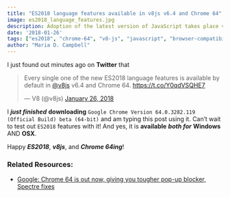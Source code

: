 ```yaml
---
title: "ES2018 language features available in v8js v6.4 and Chrome 64"
image: es2018_language_features.jpg
description: Adoption of the latest version of JavaScript takes place very quickly these days, which goes to show how important a language JavaScript has become!
date: '2018-01-26'
tags: ["es2018", "chrome-64", "v8-js", "javascript", "browser-compatibility"]
author: "Maria D. Campbell"
---
```


I just found out minutes ago on **Twitter** that

<blockquote class="twitter-tweet" data-lang="en">
<p dir="ltr" lang="en">Every single one of the new ES2018 language features is available by default in <a href="https://twitter.com/v8js?ref_src=twsrc%5Etfw">@v8js</a> v6.4 and Chrome 64. <a href="https://t.co/Y0qdVSQHE7">https://t.co/Y0qdVSQHE7</a></p>
— V8 (@v8js) <a href="https://twitter.com/v8js/status/956976954074267648?ref_src=twsrc%5Etfw">January 26, 2018</a></blockquote>
<script async="" src="https://platform.twitter.com/widgets.js" charset="utf-8"></script>

I ***just finished*** **downloading** `Google Chrome Version 64.0.3282.119 (Official Build) beta (64-bit)` and am typing this post using it. Can’t wait to test out `ES2018` features with it! And yes, it is **available** ***both for*** **Windows** AND **OSX**.

Happy ***ES2018***, ***v8js***, and ***Chrome 64ing***!

### Related Resources:

+ [Google: Chrome 64 is out now, giving you tougher pop-up blocker, Spectre fixes](https://www.zdnet.com/article/google-chrome-64-is-out-now-giving-you-tougher-pop-up-blocker-spectre-fixes/)


